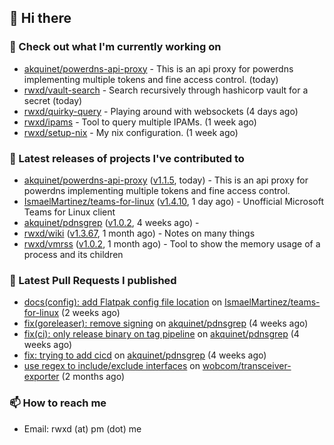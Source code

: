 ## 👋 Hi there

### 👷 Check out what I'm currently working on


- [akquinet/powerdns-api-proxy](https://github.com/akquinet/powerdns-api-proxy) - This is an api proxy for powerdns implementing multiple tokens and fine access control. (today)
- [rwxd/vault-search](https://github.com/rwxd/vault-search) - Search recursively through hashicorp vault for a secret  (today)
- [rwxd/quirky-query](https://github.com/rwxd/quirky-query) - Playing around with websockets (4 days ago)
- [rwxd/ipams](https://github.com/rwxd/ipams) - Tool to query multiple IPAMs. (1 week ago)
- [rwxd/setup-nix](https://github.com/rwxd/setup-nix) - My nix configuration. (1 week ago)

### 🔭 Latest releases of projects I've contributed to


- [akquinet/powerdns-api-proxy](https://github.com/akquinet/powerdns-api-proxy) ([v1.1.5](https://github.com/akquinet/powerdns-api-proxy/releases/tag/v1.1.5), today) - This is an api proxy for powerdns implementing multiple tokens and fine access control.
- [IsmaelMartinez/teams-for-linux](https://github.com/IsmaelMartinez/teams-for-linux) ([v1.4.10](https://github.com/IsmaelMartinez/teams-for-linux/releases/tag/v1.4.10), 1 day ago) - Unofficial Microsoft Teams for Linux client
- [akquinet/pdnsgrep](https://github.com/akquinet/pdnsgrep) ([v1.0.2](https://github.com/akquinet/pdnsgrep/releases/tag/v1.0.2), 4 weeks ago) - 
- [rwxd/wiki](https://github.com/rwxd/wiki) ([v1.3.67](https://github.com/rwxd/wiki/releases/tag/v1.3.67), 1 month ago) - Notes on many things
- [rwxd/vmrss](https://github.com/rwxd/vmrss) ([v1.0.2](https://github.com/rwxd/vmrss/releases/tag/v1.0.2), 1 month ago) - Tool to show the memory usage of a process and its children

### 🔨 Latest Pull Requests I published


- [docs(config): add Flatpak config file location](https://github.com/IsmaelMartinez/teams-for-linux/pull/1075) on [IsmaelMartinez/teams-for-linux](https://github.com/IsmaelMartinez/teams-for-linux) (2 weeks ago)
- [fix(goreleaser): remove signing](https://github.com/akquinet/pdnsgrep/pull/3) on [akquinet/pdnsgrep](https://github.com/akquinet/pdnsgrep) (4 weeks ago)
- [fix(ci): only release binary on tag pipeline](https://github.com/akquinet/pdnsgrep/pull/2) on [akquinet/pdnsgrep](https://github.com/akquinet/pdnsgrep) (4 weeks ago)
- [fix: trying to add cicd](https://github.com/akquinet/pdnsgrep/pull/1) on [akquinet/pdnsgrep](https://github.com/akquinet/pdnsgrep) (4 weeks ago)
- [use regex to include/exclude interfaces](https://github.com/wobcom/transceiver-exporter/pull/9) on [wobcom/transceiver-exporter](https://github.com/wobcom/transceiver-exporter) (2 months ago)

### 📫 How to reach me

- Email: rwxd (at) pm (dot) me
